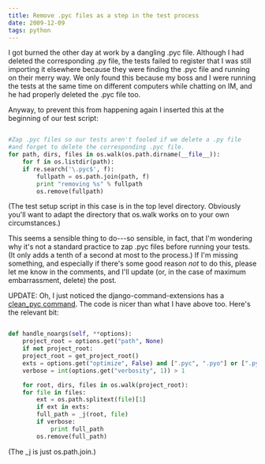 ```yaml
---
title: Remove .pyc files as a step in the test process
date: 2009-12-09
tags: python
---
```


I got burned the other day at work by a dangling .pyc file.  Although I had deleted the corresponding .py file, the tests failed to register that I was still importing it elsewhere because they were finding the .pyc file and running on their merry way.  We only found this because my boss and I were running the tests at the same time on different computers while chatting on IM, and he had properly deleted the .pyc file too.

Anyway, to prevent this from happening again I inserted this at the beginning of our test script:

```python

#Zap .pyc files so our tests aren't fooled if we delete a .py file
#and forget to delete the corresponding .pyc file.
for path, dirs, files in os.walk(os.path.dirname(__file__)):
	for f in os.listdir(path):
	if re.search('\.pyc$', f):
		fullpath = os.path.join(path, f)
		print "removing %s" % fullpath
		os.remove(fullpath)
```

(The test setup script in this case is in the top level directory.  Obviously you'll want to adapt the directory that os.walk works on to your own circumstances.)

This seems a sensible thing to do---so sensible, in fact, that I'm wondering why it's not a standard practice to zap .pyc files before running your tests.  (It only adds a tenth of a second at most to the process.)  If I'm missing something, and especially if there's some good reason <em>not</em> to do this, please let me know in the comments, and I'll update (or, in the case of maximum embarrassment, delete) the post.

UPDATE: Oh, I just noticed the django-command-extensions has a <a href="http://github.com/django-extensions/django-extensions/blob/master/django_extensions/management/commands/clean_pyc.py">clean_pyc command</a>.  The code is nicer than what I have above too.  Here's the relevant bit:

```python

def handle_noargs(self, **options):
	project_root = options.get("path", None)
	if not project_root:
	project_root = get_project_root()
	exts = options.get("optimize", False) and [".pyc", ".pyo"] or [".pyc"]
	verbose = int(options.get("verbosity", 1)) > 1

	for root, dirs, files in os.walk(project_root):
	for file in files:
		ext = os.path.splitext(file)[1]
		if ext in exts:
		full_path = _j(root, file)
		if verbose:
			print full_path
		os.remove(full_path)
```

(The _j is just os.path.join.)
